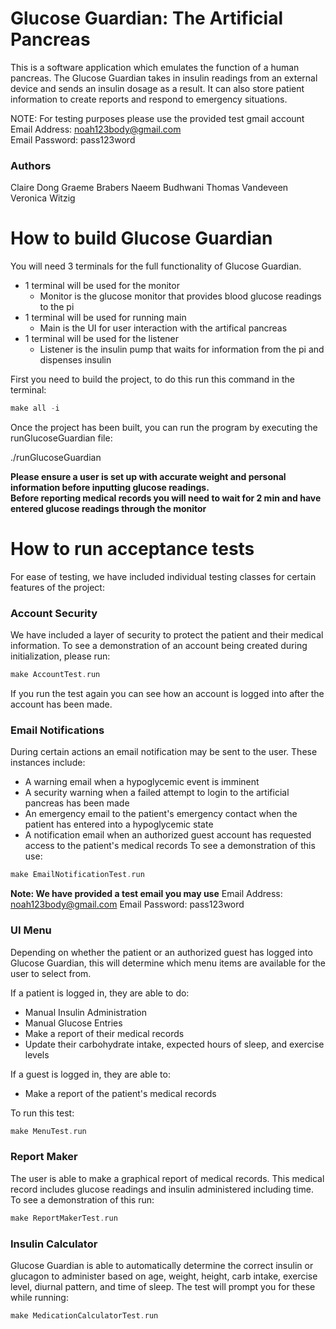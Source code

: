 # Glucose Guardian: The Artificial Pancreas

This is a software application which emulates the function of a human pancreas.
The Glucose Guardian takes in insulin readings from an external device and sends an insulin dosage
as a result. It can also store patient information to create reports and respond to emergency situations.

NOTE: For testing purposes please use the provided test gmail account  
Email Address: noah123body@gmail.com  
Email Password: pass123word

### Authors

Claire Dong
Graeme Brabers
Naeem Budhwani
Thomas Vandeveen
Veronica Witzig

# How to build Glucose Guardian

You will need 3 terminals for the full functionality of Glucose Guardian.  
- 1 terminal will be used for the monitor
  - Monitor is the glucose monitor that provides blood glucose readings to the pi
- 1 terminal will be used for running main 
  - Main is the UI for user interaction with the artifical pancreas
- 1 terminal will be used for the listener
  - Listener is the insulin pump that waits for information from the pi and dispenses insulin  

First you need to build the project, to do this run this command in the terminal:

```c++
make all -i  
```

Once the project has been built, you can run the program by executing the runGlucoseGuardian file:  

./runGlucoseGuardian

**Please ensure a user is set up with accurate weight and personal information before inputting glucose readings.**  
**Before reporting medical records you will need to wait for 2 min and have entered glucose readings through the monitor**

# How to run acceptance tests

For ease of testing, we have included individual testing classes for certain features of the project: 

### Account Security
We have included a layer of security to protect the patient and their medical information. To see a
demonstration of an account being created during initialization, please run:

```c++
make AccountTest.run
```

If you run the test again you can see how an account is logged into after the account has been made.

### Email Notifications
During certain actions an email notification may be sent to the user. These instances include:  
- A warning email when a hypoglycemic event is imminent
- A security warning when a failed attempt to login to the artificial pancreas has been made
- An emergency email to the patient's emergency contact when the patient has entered into a hypoglycemic state
- A notification email when an authorized guest account has requested access to the patient's
medical records
To see a demonstration of this use:

```c++
make EmailNotificationTest.run
```

**Note: We have provided a test email you may use**
Email Address: noah123body@gmail.com
Email Password: pass123word

### UI Menu
Depending on whether the patient or an authorized guest has logged into Glucose Guardian, this will
determine which menu items are available for the user to select from.

If a patient is logged in, they are able to do:  
- Manual Insulin Administration
- Manual Glucose Entries
- Make a report of their medical records
- Update their carbohydrate intake, expected hours of sleep, and exercise levels

If a guest is logged in, they are able to:  
- Make a report of the patient's medical records

To run this test:

```c++
make MenuTest.run
```

### Report Maker
The user is able to make a graphical report of medical records. This medical record includes glucose readings and insulin administered including time. To see a demonstration of this run:

```c++
make ReportMakerTest.run
```

### Insulin Calculator
Glucose Guardian is able to automatically determine the correct insulin or glucagon to administer
based on age, weight, height, carb intake, exercise level, diurnal pattern, and time of sleep.
The test will prompt you for these while running:

```c++
make MedicationCalculatorTest.run
```
